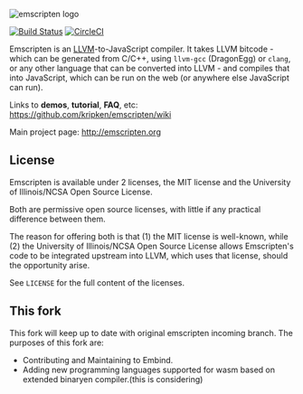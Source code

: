 ![emscripten logo](media/switch_logo.png)

[![Build Status](https://travis-ci.org/kripken/emscripten.svg?branch=incoming)](https://travis-ci.org/kripken/emscripten/branches)
[![CircleCI](https://circleci.com/gh/kripken/emscripten.svg?style=svg)](https://circleci.com/gh/kripken/emscripten/tree/incoming)

Emscripten is an [LLVM](https://en.wikipedia.org/wiki/LLVM)-to-JavaScript compiler. It takes LLVM bitcode - which can be generated
from C/C++, using `llvm-gcc` (DragonEgg) or `clang`, or any other language that can be
converted into LLVM - and compiles that into JavaScript, which can be run on the web (or
anywhere else JavaScript can run).

Links to **demos**, **tutorial**, **FAQ**, etc: <https://github.com/kripken/emscripten/wiki>

Main project page: <http://emscripten.org>

License
-------

Emscripten is available under 2 licenses, the MIT license and the
University of Illinois/NCSA Open Source License.

Both are permissive open source licenses, with little if any
practical difference between them.

The reason for offering both is that (1) the MIT license is
well-known, while (2) the University of Illinois/NCSA Open Source
License allows Emscripten's code to be integrated upstream into
LLVM, which uses that license, should the opportunity arise.

See `LICENSE` for the full content of the licenses.

This fork
---------

This fork will keep up to date with original emscripten incoming branch. The purposes of this fork are:
* Contributing and Maintaining to Embind.
* Adding new programming languages supported for wasm based on extended binaryen compiler.(this is considering)
